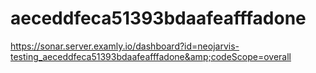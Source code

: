 # aeceddfeca51393bdaafeafffadone
https://sonar.server.examly.io/dashboard?id=neojarvis-testing_aeceddfeca51393bdaafeafffadone&amp;codeScope=overall
